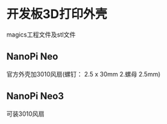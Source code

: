 # 开发板3D打印外壳
magics工程文件及stl文件  
## NanoPi Neo  
官方外壳加3010风扇(螺钉： 2.5 x 30mm 2.螺母 2.5mm)
## NanoPi Neo3  
可装3010风扇
